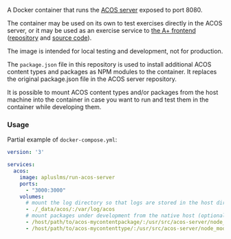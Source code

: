 A Docker container that runs the [ACOS server](https://github.com/acos-server/acos-server)
exposed to port 8080.

The container may be used on its own to test exercises directly in the ACOS server,
or it may be used as an exercise service to
[the A+ frontend](https://hub.docker.com/r/apluslms/run-aplus-front/)
([repository](https://github.com/apluslms/run-aplus-front) and
[source code](https://github.com/Aalto-LeTech/a-plus)).

The image is intended for local testing and development, not for production.

The `package.json` file in this repository is used to install additional
ACOS content types and packages as NPM modules to the container. It replaces
the original package.json file in the ACOS server repository.

It is possible to mount ACOS content types and/or packages from the host machine
into the container in case you want to run and test them in the container while
developing them.

### Usage

Partial example of `docker-compose.yml`:

```yaml
version: '3'

services:
  acos:
    image: apluslms/run-acos-server
    ports:
      - "3000:3000"
    volumes:
      # mount the log directory so that logs are stored in the host directory (optional)
      - ./_data/acos/:/var/log/acos
      # mount packages under development from the native host (optional)
      - /host/path/to/acos-mycontentpackage/:/usr/src/acos-server/node_modules/acos-mycontentpackage
      - /host/path/to/acos-mycontenttype/:/usr/src/acos-server/node_modules/acos-mycontenttype
```

